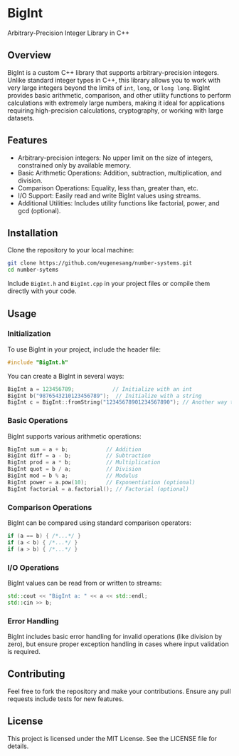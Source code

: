 # BigInt
Arbitrary-Precision Integer Library in C++
## Overview
BigInt is a custom C++ library that supports arbitrary-precision integers. Unlike standard integer types in C++, this library allows you to work with very large integers beyond the limits of `int`, `long`, or `long long`. BigInt provides basic arithmetic, comparison, and other utility functions to perform calculations with extremely large numbers, making it ideal for applications requiring high-precision calculations, cryptography, or working with large datasets.

## Features
- Arbitrary-precision integers: No upper limit on the size of integers, constrained only by available memory.
- Basic Arithmetic Operations: Addition, subtraction, multiplication, and division.
- Comparison Operations: Equality, less than, greater than, etc.
- I/O Support: Easily read and write BigInt values using streams.
- Additional Utilities: Includes utility functions like factorial, power, and gcd (optional).

## Installation
Clone the repository to your local machine:
```sh
git clone https://github.com/eugenesang/number-systems.git
cd number-sytems
```
Include `BigInt.h` and `BigInt.cpp` in your project files or compile them directly with your code.

## Usage
### Initialization
To use BigInt in your project, include the header file:

```cpp
#include "BigInt.h"
```
You can create a BigInt in several ways:

```cpp
BigInt a = 123456789;            // Initialize with an int
BigInt b("9876543210123456789");  // Initialize with a string
BigInt c = BigInt::fromString("12345678901234567890"); // Another way to initialize from string
```
### Basic Operations
BigInt supports various arithmetic operations:

```cpp
BigInt sum = a + b;            // Addition
BigInt diff = a - b;           // Subtraction
BigInt prod = a * b;           // Multiplication
BigInt quot = b / a;           // Division
BigInt mod = b % a;            // Modulus
BigInt power = a.pow(10);      // Exponentiation (optional)
BigInt factorial = a.factorial(); // Factorial (optional)
```

### Comparison Operations
BigInt can be compared using standard comparison operators:

```cpp
if (a == b) { /*...*/ }
if (a < b) { /*...*/ }
if (a > b) { /*...*/ }
```

### I/O Operations
BigInt values can be read from or written to streams:

```cpp
std::cout << "BigInt a: " << a << std::endl;
std::cin >> b;
```
### Error Handling
BigInt includes basic error handling for invalid operations (like division by zero), but ensure proper exception handling in cases where input validation is required.

## Contributing
Feel free to fork the repository and make your contributions. Ensure any pull requests include tests for new features.

## License
This project is licensed under the MIT License. See the LICENSE file for details.
